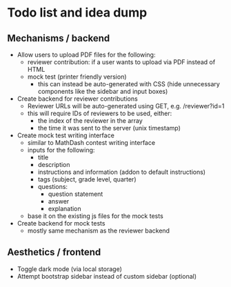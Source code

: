 # Todo list and idea dump

## Mechanisms / backend
- Allow users to upload PDF files for the following:
  - reviewer contribution: if a user wants to upload via PDF instead of HTML
  - mock test (printer friendly version)
    - this can instead be auto-generated with CSS (hide unnecessary components like the sidebar and input boxes)
- Create backend for reviewer contributions
  - Reviewer URLs will be auto-generated using GET, e.g. /reviewer?id=1
  - this will require IDs of reviewers to be used, either:
    - the index of the reviewer in the array
    - the time it was sent to the server (unix timestamp)
- Create mock test writing interface
  - similar to MathDash contest writing interface
  - inputs for the following:
    - title
    - description
    - instructions and information (addon to default instructions)
    - tags (subject, grade level, quarter)
    - questions:
      - question statement
      - answer
      - explanation
  - base it on the existing js files for the mock tests
- Create backend for mock tests
  - mostly same mechanism as the reviewer backend

## Aesthetics / frontend
- Toggle dark mode (via local storage)
- Attempt bootstrap sidebar instead of custom sidebar (optional)